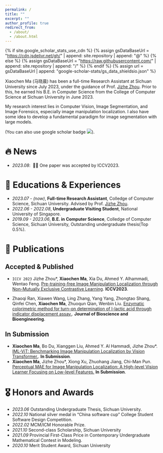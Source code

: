 ```yaml
---
permalink: /
title: ""
excerpt: ""
author_profile: true
redirect_from: 
  - /about/
  - /about.html
---
```


{% if site.google_scholar_stats_use_cdn %}
{% assign gsDataBaseUrl = "https://cdn.jsdelivr.net/gh/" | append: site.repository | append: "@" %}
{% else %}
{% assign gsDataBaseUrl = "https://raw.githubusercontent.com/" | append: site.repository | append: "/" %}
{% endif %}
{% assign url = gsDataBaseUrl | append: "google-scholar-stats/gs_data_shieldsio.json" %}



<span class='anchor' id='about-me'></span>

Xiaochen Ma (马晓晨) has been a full-time Research Assistant at Sichuan University since July 2023, under the guidance of Prof. [Jizhe Zhou](https://cs.scu.edu.cn/info/1283/17001.htm). Prior to this, he earned his B.E. in Computer Science from the College of Computer Science at Sichuan University in June 2023.

My research interest lies in Computer Vision, Image Segmentation, and Image Forensics, especially image manipulation localization. I also have some idea to develop a fundamental paradigm for image segmentation with large models.

<!-- I have published more than 100 papers at the top international AI conferences with total <a href='https://scholar.google.com/citations?user=hGEIyCEAAAAJ'>google scholar citations <strong><span id='total_cit'>260000+</span></strong></a>  -->
(You can also use google scholar badge <a href='https://scholar.google.com/citations?user=hGEIyCEAAAAJ'><img src="https://img.shields.io/endpoint?url={{ url | url_encode }}&logo=Google%20Scholar&labelColor=f6f6f6&color=9cf&style=flat&label=citations"></a>). 


# 🔥 News
- *2023.08*: &nbsp;🎉🎉 One paper was accepted by ICCV2023.
<!-- - *2022.02*: &nbsp;🎉🎉 -->

# 📖 Educations & Experiences
- *2023.07 - (now)*, **Full-time Research Assistant**, Colledge of Computer Science, Sichuan University. Advised by Prof. [Jizhe Zhou](https://cs.scu.edu.cn/info/1283/17001.htm).
- *2022.06 - 2022.08*, **Undergraduate Visiting Student**, National University of Singapore.
- *2019.09 - 2023.06*, **B.E. in Computer Science**, Colledge of Computer Science, Sichuan University, Outstanding undergraduate thesis(Top 0.5%).

# 📝 Publications 
## Accepted & Published

- ``ICCV 2023`` Jizhe Zhou*, **Xiaochen Ma**, Xia Du, Ahmed Y. Alhammadi, Wentao Feng. [Pre-training-free Image Manipulation Localization through Non-Mutually Exclusive Contrastive Learning](https://openaccess.thecvf.com/content/ICCV2023/html/Zhou_Pre-Training-Free_Image_Manipulation_Localization_through_Non-Mutually_Exclusive_Contrastive_Learning_ICCV_2023_paper.html). **ICCV2023**.

- Zhaoqi Ran, Xiawen Wang, Ling Zhang, Yang Yang, Zhongtao Shang, Qinfei Chen, **Xiaochen Ma**, Zhuoqun Qian, Wenbin Liu. [Enzymatic colorimetric method for turn-on determination of l-lactic acid through indicator displacement assay.](https://www.sciencedirect.com/science/article/pii/S1389172323001810). **Journal of Bioscience and Bioengineering**.

## In Submission
- **Xiaochen Ma**, Bo Du, Xianggen Liu, Ahmed Y. Al Hammadi, Jizhe Zhou*. [IML-ViT: Benchmarking Image Manipulation Localization by Vision Transformer.](https://arxiv.org/abs/2307.14863). **In Submission**.
- **Xiaochen Ma**, Jizhe Zhou*, Xiong Xu, Zhuohang Jiang, Chi-Man Pun. [Perceptual MAE for Image Manipulation Localization: A High-level Vision Learner Focusing on Low-level Features.](https://xiaochen.world/) **In Submission**.

<!-- <div class='paper-box'><div class='paper-box-image'><div><div class="badge">CVPR 2016</div><img src='images/500x300.png' alt="sym" width="100%"></div></div>
<div class='paper-box-text' markdown="1"> -->



<!-- [Deep Residual Learning for Image Recognition](https://openaccess.thecvf.com/content_cvpr_2016/papers/He_Deep_Residual_Learning_CVPR_2016_paper.pdf)

**Kaiming He**, Xiangyu Zhang, Shaoqing Ren, Jian Sun

[**Project**](https://scholar.google.com/citations?view_op=view_citation&hl=zh-CN&user=DhtAFkwAAAAJ&citation_for_view=DhtAFkwAAAAJ:ALROH1vI_8AC) <strong><span class='show_paper_citations' data='DhtAFkwAAAAJ:ALROH1vI_8AC'></span></strong>
- Lorem ipsum dolor sit amet, consectetur adipiscing elit. Vivamus ornare aliquet ipsum, ac tempus justo dapibus sit amet. 
</div>
</div>

- [Lorem ipsum dolor sit amet, consectetur adipiscing elit. Vivamus ornare aliquet ipsum, ac tempus justo dapibus sit amet](https://github.com), A, B, C, **CVPR 2020** -->

# 🎖 Honors and Awards
- *2023.06* Outstanding Undergraduate Thesis, Sichuan University.
- *2022.10* National silver medal in “China software cup” College Student Software Design Competition.
- *2022.02* MCM/ICM Honorable Prize.
- *2021.10* Second-class Scholarship, Sichuan University
- *2021.09* Provincial First-Class Price in Contemporary Undergraduate Mathematical Contest in Modeling.
- *2020.10* Merit Student Award, Sichuan University


<!-- # 💬 Invited Talks
- *2021.06*, Lorem ipsum dolor sit amet, consectetur adipiscing elit. Vivamus ornare aliquet ipsum, ac tempus justo dapibus sit amet. 
- *2021.03*, Lorem ipsum dolor sit amet, consectetur adipiscing elit. Vivamus ornare aliquet ipsum, ac tempus justo dapibus sit amet.  \| [\[video\]](https://github.com/) -->

<!-- # 💻 Internships
- *2019.05 - 2020.02*, [Lorem](https://github.com/), China. -->
